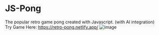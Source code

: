 # JS-Pong
The popular retro game pong created with Javascript. (with AI integration)
Try Game Here: https://retro-pong.netlify.app/
![image](https://user-images.githubusercontent.com/107896951/181277680-f7c0fbae-6954-4db7-98e1-19f6dbf430fe.png)
